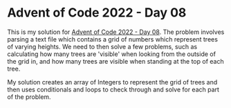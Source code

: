 # Advent of Code 2022 - Day 08
This is my solution for [Advent of Code 2022 - Day 08](https://adventofcode.com/2022/day/8). The problem involves parsing a text file which contains a grid of numbers which represent trees of varying heights. We need to then solve a few problems, such as calculating how many trees are 'visible' when looking from the outside of the grid in, and how many trees are visible when standing at the top of each tree.

My solution creates an array of Integers to represent the grid of trees and then uses conditionals and loops to check through and solve for each part of the problem.
